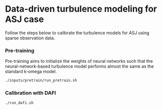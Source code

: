 # Data-driven turbulence modeling for ASJ case

Follow the steps below to calibrate the turbulence models for ASJ using sparse observation data.

### Pre-training
Pre-training aims to initialize the weights of neural networks such that the neural-network-based turbulence model performs almost the same as the standard k-omega model.
```bash
./inputs/pretrain/run_pretrain.sh
```

### Calibration with DAFI
```bash
./run_dafi.sh
```

